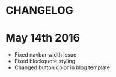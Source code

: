# CHANGELOG

# May 14th 2016
- Fixed navbar width issue
- Fixed blockquote styling
- Changed button color in blog template
